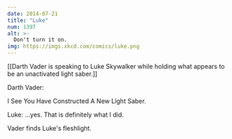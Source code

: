 ```yaml
---
date: 2014-07-21
title: "Luke"
num: 1397
alt: >-
  Don't turn it on.
img: https://imgs.xkcd.com/comics/luke.png
---
```

[[Darth Vader is speaking to Luke Skywalker while holding what appears to be an unactivated light saber.]]

Darth Vader: 

I See You Have Constructed A New Light Saber.

Luke: ...yes. That is definitely what I did.

Vader finds Luke's fleshlight.

